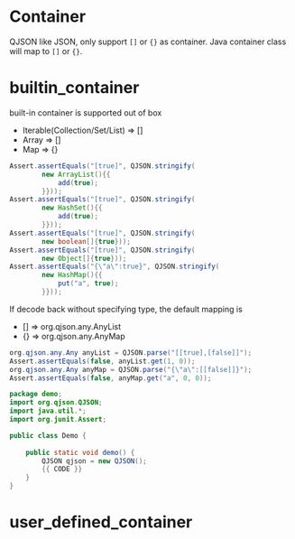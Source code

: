# Container

QJSON like JSON, only support `[]` or `{}` as container. 
Java container class will map to `[]` or `{}`.

# builtin_container

built-in container is supported out of box

* Iterable(Collection/Set/List) => []
* Array => []
* Map => {}

```java
Assert.assertEquals("[true]", QJSON.stringify(
        new ArrayList(){{ 
            add(true); 
        }}));
Assert.assertEquals("[true]", QJSON.stringify(
        new HashSet(){{ 
            add(true);
        }}));
Assert.assertEquals("[true]", QJSON.stringify(
        new boolean[]{true}));
Assert.assertEquals("[true]", QJSON.stringify(
        new Object[]{true}));
Assert.assertEquals("{\"a\":true}", QJSON.stringify(
        new HashMap(){{ 
            put("a", true); 
        }}));
```

If decode back without specifying type, the default mapping is 

* [] => org.qjson.any.AnyList
* {} => org.qjson.any.AnyMap


```java
org.qjson.any.Any anyList = QJSON.parse("[[true],[false]]");
Assert.assertEquals(false, anyList.get(1, 0));
org.qjson.any.Any anyMap = QJSON.parse("{\"a\":[[false]]}");
Assert.assertEquals(false, anyMap.get("a", 0, 0));
```

<hide>

```java
package demo;
import org.qjson.QJSON;
import java.util.*;
import org.junit.Assert;

public class Demo {
    
    public static void demo() {
        QJSON qjson = new QJSON();
        {{ CODE }}
    }
}
```

</hide>

# user_defined_container
